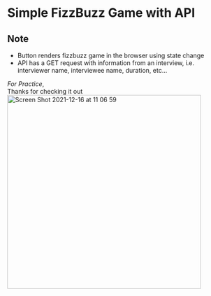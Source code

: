 # Simple FizzBuzz Game with API

## Note 
- Button renders fizzbuzz game in the browser using state change
- API has a GET request with information from an interview, i.e. interviewer name, interviewee name, duration, etc...

*For Practice*,<br />
Thanks for checking it out<br />
<img width="443" alt="Screen Shot 2021-12-16 at 11 06 59" src="https://user-images.githubusercontent.com/81420135/146361172-62a91ab9-4a29-464f-ba59-f072eeb3e7ce.png">
